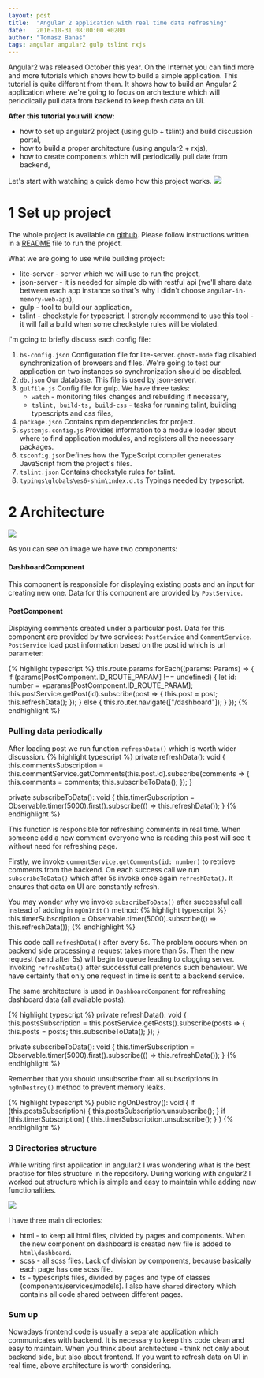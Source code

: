 ```yaml
---
layout: post
title:  "Angular 2 application with real time data refreshing"
date:   2016-10-31 08:00:00 +0200
author: "Tomasz Banaś"
tags: angular angular2 gulp tslint rxjs
---
```


Angular2 was released October this year. On the Internet you can find more and more tutorials which shows how to build a simple application. This tutorial is quite different from them. It shows how to build an Angular 2 application where we're going to focus on architecture which will periodically pull data from backend to keep fresh data on UI.

__After this tutorial you will know:__

* how to set up angular2 project (using gulp + tslint) and build discussion portal,
* how to build a proper architecture (using angular2 + rxjs),
* how to create components which will periodically pull date from backend,

Let's start with watching a quick demo how this project works.
<img src="/images/blog/posts/angular2-discussion-portal/demo.gif"/>

# 1 Set up project

The whole project is available on [github](https://github.com/BeyondScheme/angular2-discussion-portal). Please follow instructions written in a [README](https://github.com/BeyondScheme/angular2-discussion-portal/blob/master/README.md) file to run the project. 

What we are going to use while building project:

* lite-server - server which we will use to run the project,
* json-server - it is needed for simple db with restful api (we'll share data between each app instance so that's why I didn't choose `angular-in-memory-web-api`),
* gulp - tool to build our application,
* tslint - checkstyle for typescript. I strongly recommend to use this tool - it will fail a build when some checkstyle rules will be violated.

I'm going to briefly discuss each config file:
 
1. `bs-config.json` Configuration file for lite-server. `ghost-mode` flag disabled synchronization of browsers and files. We're going to test our application on two instances so synchronization should be disabled.
2. `db.json` Our database. This file is used by json-server.
3. `gulfile.js` Config file for gulp. We have three tasks:
    * `watch` - monitoring files changes and rebuilding if necessary,
    * `tslint, build-ts, build-css` - tasks for running tslint, building typescripts and css files,
4. `package.json` Contains npm dependencies for project.
5. `systemjs.config.js` Provides information to a module loader about where to find application modules, and registers all the necessary packages.
6. `tsconfig.json`Defines how the TypeScript compiler generates JavaScript from the project's files.
7. `tslint.json` Contains checkstyle rules for tslint.
8. `typings\globals\es6-shim\index.d.ts` Typings needed by typescript.

# 2 Architecture

<img src="/images/blog/posts/angular2-discussion-portal/architecture.png"/>

As you can see on image we have two components:

#### __DashboardComponent__
This component is responsible for displaying existing posts and an input for creating new one. Data for this component are provided by `PostService`.

#### __PostComponent__ 
Displaying comments created under a particular post. Data for this component are provided by two services: `PostService` and `CommentService`.
`PostService` load post information based on the post id which is url parameter:

{% highlight typescript %}
this.route.params.forEach((params: Params) => {
            if (params[PostComponent.ID_ROUTE_PARAM] !== undefined) {
                let id: number = +params[PostComponent.ID_ROUTE_PARAM];
                this.postService.getPost(id).subscribe(post => {
                    this.post = post;
                    this.refreshData();
                });
            } else {
                this.router.navigate(["/dashboard"]);
            }
        });
{% endhighlight %}

### __Pulling data periodically__
After loading post we run function `refreshData()` which is worth wider discussion.
{% highlight typescript %}
private refreshData(): void {
    this.commentsSubscription = this.commentService.getComments(this.post.id).subscribe(comments => {
        this.comments = comments;
        this.subscribeToData();
    });
}

private subscribeToData(): void {
    this.timerSubscription = Observable.timer(5000).first().subscribe(() => this.refreshData());
}
{% endhighlight %}

This function is responsible for refreshing comments in real time. When someone add a new comment everyone who is reading this post will see it without need for refreshing page.

Firstly, we invoke `commentService.getComments(id: number)` to retrieve comments from the backend. On each success call we run `subscribeToData()` which after 5s invoke once again `refreshData()`.
It ensures that data on UI are constantly refresh.

You may wonder why we invoke `subscribeToData()` after successful call instead of adding in `ngOnInit()` method:
{% highlight typescript %}
this.timerSubscription = Observable.timer(5000).subscribe(() => this.refreshData());
{% endhighlight %}

This code call `refreshData()` after every 5s. The problem occurs when on backend side processing a request takes more than 5s. Then the new request (send after 5s) will begin to queue leading to clogging server.
Invoking `refreshData()` after successful call pretends such behaviour. We have certainty that only one request in time is sent to a backend service.

The same architecture is used in `DashboardComponent` for refreshing dashboard data (all available posts):

{% highlight typescript %}
private refreshData(): void {
    this.postsSubscription = this.postService.getPosts().subscribe(posts => {
        this.posts = posts;
        this.subscribeToData();
    });
}

private subscribeToData(): void {
    this.timerSubscription = Observable.timer(5000).first().subscribe(() => this.refreshData());
}
{% endhighlight %}

Remember that you should unsubscribe from all subscriptions in `ngOnDestroy()` method to prevent memory leaks.

{% highlight typescript %}
public ngOnDestroy(): void {
    if (this.postsSubscription) {
        this.postsSubscription.unsubscribe();
    }
    if (this.timerSubscription) {
        this.timerSubscription.unsubscribe();
    }
}
{% endhighlight %}

### 3 Directories structure
While writing first application in angular2 I was wondering what is the best practise for files structure in the repository. During working with angular2 I worked out structure which is simple and easy to maintain while adding new functionalities.

<img src="/images/blog/posts/angular2-discussion-portal/packages_structure.png"/>

I have three main directories: 

* html - to keep all html files, divided by pages and components. When the new component on dashboard is created new file is added to `html\dashboard`.
* scss - all scss files. Lack of division by components, because basically each page has one scss file.
* ts - typescripts files, divided by pages and type of classes (components/services/models). I also have `shared` directory which contains all code shared between different pages.


### Sum  up
Nowadays frontend code is usually a separate application which communicates with backend. It is necessary to keep this code clean and easy to maintain. When you think about architecture - think not only about backend side, but also about frontend. If you want to refresh data on UI in real time, above architecture is worth considering.

